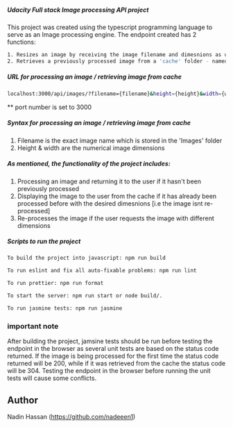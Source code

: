 ##### Udacity Full stack Image processing API project #####

This project was created using the typescript programming language to serve as an Image processing engine. The endpoint created has 2 functions:
```bash
1. Resizes an image by receiving the image filename and dimesnions as user inputs in the URL parameters
2. Retrieves a previously processed image from a 'cache' folder - named processedImages
```

##### URL for processing an image / retrieving image from cache #####
```bash
localhost:3000/api/images/?filename={filename}&height={height}&width={width}
```
** port number is set to 3000
##### Syntax for processing an image / retrieving image from cache #####
1. Filename is the exact image name which is stored in the 'Images' folder
2. Height & width are the numerical image dimensions

##### As mentioned, the functionality of the project includes: ####
1. Processing an image and returning it to the user if it hasn't been previously processed
2. Displaying the image to the user from the cache if it has already been processed before with the desired dimesnions [i.e the image isnt re-processed]
3. Re-processes the image if the user requests the image with different dimensions

##### Scripts to run the project ######
```bash
To build the project into javascript: npm run build
```
```bash
To run eslint and fix all auto-fixable problems: npm run lint
```
```bash
To run prettier: npm run format
```
```bash
To start the server: npm run start or node build/.
```
```bash
To run jasmine tests: npm run jasmine
```

### important note ###
After building the project, jamsine tests should be run before testing the endpoint in the browser as several unit tests are based on the status code returned. If the image is being processed for the first time the status code returned will be 200, while if it was retrieved from the cache the status code will be 304. Testing the endpoint in the browser before running the unit tests will cause some conflicts.

## Author

Nadin Hassan (https://github.com/nadeeen1)